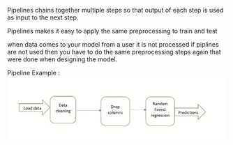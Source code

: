 Pipelines chains together multiple steps so that output of each step is used as input to the next step.

Pipelines makes it easy to apply the same preprocessing to train and test

when data comes to your model from a user it is not processed if piplines are not used then you have to do the same preprocessing steps again that were done when designing the model.

Pipeline Example :
![alt text](image.png)